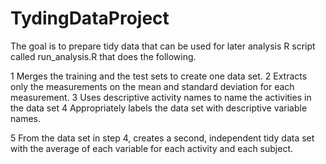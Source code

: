 # TydingDataProject
The goal is to prepare tidy data that can be used for later analysis
R script called run_analysis.R that does the following. 

  1  Merges the training and the test sets to create one data set.
  2  Extracts only the measurements on the mean and standard deviation for each measurement. 
  3  Uses descriptive activity names to name the activities in the data set
  4  Appropriately labels the data set with descriptive variable names. 

  5  From the data set in step 4, creates a second, independent tidy data set with the average of each variable for each activity and each subject.
